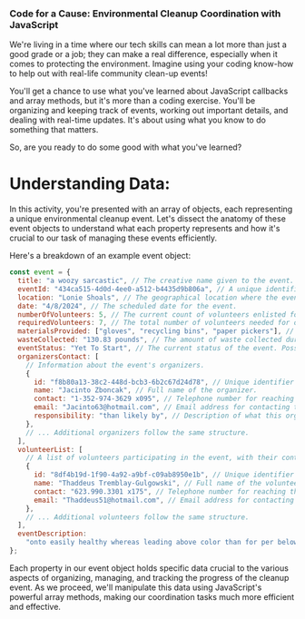 ### Code for a Cause: Environmental Cleanup Coordination with JavaScript

We're living in a time where our tech skills can mean a lot more than just a good grade or a job; they can make a real difference, especially when it comes to protecting the environment. Imagine using your coding know-how to help out with real-life community clean-up events!

You'll get a chance to use what you've learned about JavaScript callbacks and array methods, but it's more than a coding exercise. You'll be organizing and keeping track of events, working out important details, and dealing with real-time updates. It's about using what you know to do something that matters.

So, are you ready to do some good with what you've learned?

# Understanding Data:

In this activity, you're presented with an array of objects, each representing a unique environmental cleanup event. Let's dissect the anatomy of these event objects to understand what each property represents and how it's crucial to our task of managing these events efficiently.

Here's a breakdown of an example event object:

```js
const event = {
  title: "a woozy sarcastic", // The creative name given to the event.
  eventId: "434ca515-4d0d-4ee0-a512-b4435d9b806a", // A unique identifier for the event.
  location: "Lonie Shoals", // The geographical location where the event takes place.
  date: "4/8/2024", // The scheduled date for the event.
  numberOfVolunteers: 5, // The current count of volunteers enlisted for the event. There can be a maximum of 10 volunteers.
  requiredVolunteers: 7, // The total number of volunteers needed for optimal event operation. There can be a maximum of 10 volunteers.
  materialsProvided: ["gloves", "recycling bins", "paper pickers"], // A list of materials provided to volunteers at the event.
  wasteCollected: "130.83 pounds", // The amount of waste collected during the event.
  eventStatus: "Yet To Start", // The current status of the event. Possible values Yet To Start, Completed.
  organizersContact: [
    // Information about the event's organizers.
    {
      id: "f8b80a13-38c2-448d-bcb3-6b2c67d24d78", // Unique identifier for the organizer.
      name: "Jacinto Zboncak", // Full name of the organizer.
      contact: "1-352-974-3629 x095", // Telephone number for reaching the organizer.
      email: "Jacinto63@hotmail.com", // Email address for contacting the organizer.
      responsibility: "than likely by", // Description of what this organizer is responsible for.
    },
    // ... Additional organizers follow the same structure.
  ],
  volunteerList: [
    // A list of volunteers participating in the event, with their contact information.
    {
      id: "8df4b19d-1f90-4a92-a9bf-c09ab8950e1b", // Unique identifier for the volunteer.
      name: "Thaddeus Tremblay-Gulgowski", // Full name of the volunteer.
      contact: "623.990.3301 x175", // Telephone number for reaching the volunteer.
      email: "Thaddeus51@hotmail.com", // Email address for contacting the volunteer.
    },
    // ... Additional volunteers follow the same structure.
  ],
  eventDescription:
    "onto easily healthy whereas leading above color than for per below instant whose whirlwind assure reject pish yippee position uh-huh", // A detailed description of what the event entails.
};
```

Each property in our event object holds specific data crucial to the various aspects of organizing, managing, and tracking the progress of the cleanup event. As we proceed, we'll manipulate this data using JavaScript's powerful array methods, making our coordination tasks much more efficient and effective.
